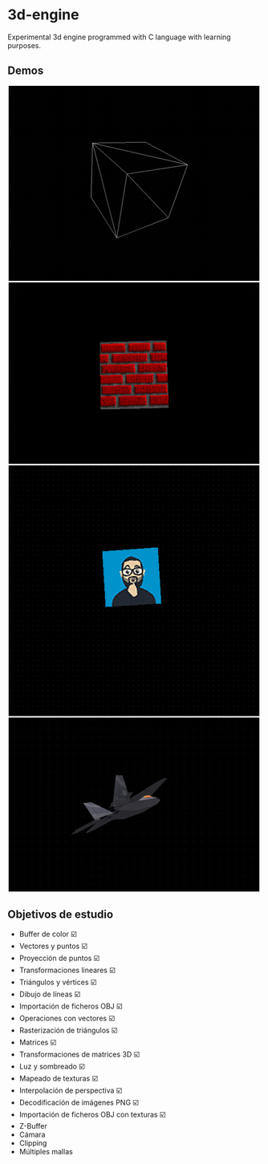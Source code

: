 # 3d-engine

Experimental 3d engine programmed with C language with learning purposes.

## Demos

<div style="text-align:center;"><img src="/docs/demo_01.gif" width="500px"/></div>

<div style="text-align:center;"><img src="/docs/demo_02.gif" width="500px"/></div>

<div style="text-align:center;"><img src="/docs/demo_03.gif" width="500px"/></div>

<div style="text-align:center;"><img src="/docs/demo_04.gif" width="500px"/></div>

## Objetivos de estudio

- Buffer de color ☑️
- Vectores y puntos ☑️
- Proyección de puntos ☑️
- Transformaciones lineares ☑️
- Triángulos y vértices ☑️
- Dibujo de líneas ☑️
- Importación de ficheros OBJ ☑️
- Operaciones con vectores ☑️
- Rasterización de triángulos ☑️
- Matrices ☑️
- Transformaciones de matrices 3D ☑️
- Luz y sombreado ☑️
- Mapeado de texturas ☑️
- Interpolación de perspectiva ☑️
- Decodificación de imágenes PNG ☑️
- Importación de ficheros OBJ con texturas ☑️
- Z-Buffer
- Cámara
- Clipping
- Múltiples mallas
